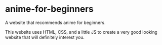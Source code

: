 # anime-for-beginners
A website that recommends anime for beginners.

This website uses HTML, CSS, and a little JS to create a very good looking website that will definitely interest you.
